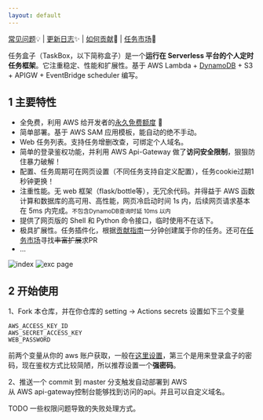 ```yaml
---
layout: default
---
```


[常见问题](./qa)💡 | [更新日志](./release_note)✨ | [如何贡献](./contribute)💪 | [任务市场](./taskmarket)🍻

任务盒子（TaskBox，以下简称盒子）是一个**运行在 Serverless 平台的个人定时任务框架**。它注重稳定、性能和扩展性。基于 AWS Lambda + [DynamoDB][2] + S3 + APIGW + EventBridge scheduler 编写。


## 1 主要特性

- 全免费，利用 AWS 给开发者的[永久免费额度](https://aws.amazon.com/cn/free/) 🎉
- 简单部署。基于 AWS SAM 应用模板，能自动的绝不手动。
- Web 任务列表。支持任务增删改查，可绑定个人域名。
- 简单的登录鉴权功能，并利用 AWS Api-Gateway 做了**访问安全限制**，狠狠防住暴力破解！
- 配置、任务周期可在网页设置（不同任务支持自定义配置），任务cookie过期1秒钟更换！
- 注重性能。无 web 框架（flask/bottle等），无冗余代码。并得益于 AWS 函数计算和数据库的高可用、高性能，网页冷启动时间 1s 内，后续网页请求基本在 5ms 内完成。<small>不包含DynamoDB查询时延 10ms 以内</small>
- 提供了网页版的 Shell 和 Python 命令接口，临时使用不在话下。
- 极具扩展性。任务插件化，根据[贡献指南](./contribute)一分钟创建属于你的任务。还可在[任务市场](./taskmarket)寻找~~丰富扩展~~求PR
- ...

![index](/static/img/box_index.png)
![exc page](/static/img/box_exc.png)

## 2 开始使用

1、Fork 本仓库，并在你仓库的 setting -> Actions secrets 设置如下三个变量
```
AWS_ACCESS_KEY_ID 
AWS_SECRET_ACCESS_KEY
WEB_PASSWORD
```
前两个变量从你的 aws 账户获取，一般在[这里设置][1]，第三个是用来登录盒子的密码，现在鉴权方式比较简陋，所以推荐设置一个**强密码**。

2、推送一个 commit 到 master 分支触发自动部署到 AWS  
从 AWS api-gateway控制台能够找到访问的api。并且可以自定义域名。

TODO 一些权限问题导致的失败处理方式。


[1]: https://us-east-1.console.aws.amazon.com/iam/home#/security_credentials$access_key
[2]: https://docs.amazonaws.cn/amazondynamodb/latest/developerguide/Introduction.html 'DynamoDB介绍'

